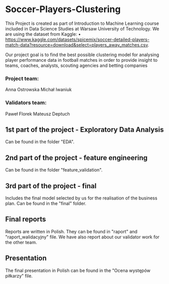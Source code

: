 # Soccer-Players-Clustering
This Project is created as part of Introduction to Machine Learning course included in Data Science Studies at Warsaw University of Technology. We are using the dataset from Kaggle: •	https://www.kaggle.com/datasets/spicemix/soccer-detailed-players-match-data?resource=download&select=players_away_matches.csv. 

Our project goal is to find the best possible clustering model for analysing player performance data in football matches in order to provide insight to teams, coaches, analysts, scouting agencies and betting companies

### Project team:
Anna Ostrowska
Michał Iwaniuk
### Validators team:
Paweł Florek
Mateusz Deptuch
## 1st part of the project - Exploratory Data Analysis
Can be found in the folder "EDA".
## 2nd part of the project - feature engineering
Can be found in the folder "feature_validation".
## 3rd part of the project - final
Includes the final model selected by us for the realisation of the business plan. Can be found in the "final" folder.
## Final reports
Reports are written in Polish.
They can be found in "raport" and "raport_walidacyjny" file.
We have also report about our validator work for the other team.
## Presentation
The final presentation in Polish can be found in the "Ocena występów piłkarzy" file.
